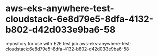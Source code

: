 # aws-eks-anywhere-test-cloudstack-6e8d79e5-8dfa-4132-b802-d42d033e9ba6-58
repository for use with E2E test job aws-eks-anywhere-test-cloudstack:6e8d79e5-8dfa-4132-b802-d42d033e9ba6-58
